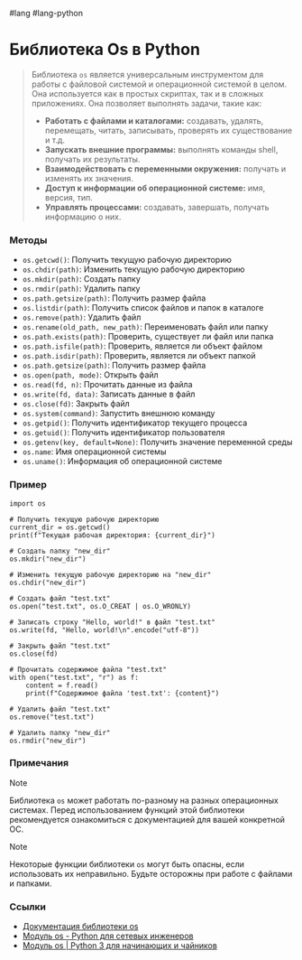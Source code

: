#lang #lang-python  

# Библиотека Os в Python

>Библиотека `os` является универсальным инструментом для работы с файловой системой и операционной системой в целом. Она используется как в простых скриптах, так и в сложных приложениях. Она позволяет выполнять задачи, такие как:
>- **Работать с файлами и каталогами:** создавать, удалять, перемещать, читать, записывать, проверять их существование и т.д.
>- **Запускать внешние программы:** выполнять команды shell, получать их результаты.
>- **Взаимодействовать с переменными окружения:** получать и изменять их значения.
>- **Доступ к информации об операционной системе:** имя, версия, тип.
>- **Управлять процессами:** создавать, завершать, получать информацию о них.

### Методы
- `os.getcwd()`: Получить текущую рабочую директорию
- `os.chdir(path)`: Изменить текущую рабочую директорию
- `os.mkdir(path)`: Создать папку
- `os.rmdir(path)`: Удалить папку
- `os.path.getsize(path)`: Получить размер файла
- `os.listdir(path)`: Получить список файлов и папок в каталоге
- `os.remove(path)`: Удалить файл
- `os.rename(old_path, new_path)`: Переименовать файл или папку
- `os.path.exists(path)`: Проверить, существует ли файл или папка
- `os.path.isfile(path)`: Проверить, является ли объект файлом
- `os.path.isdir(path)`: Проверить, является ли объект папкой
- `os.path.getsize(path)`: Получить размер файла
- `os.open(path, mode)`: Открыть файл
- `os.read(fd, n)`: Прочитать данные из файла
- `os.write(fd, data)`: Записать данные в файл
- `os.close(fd)`: Закрыть файл
- `os.system(command)`: Запустить внешнюю команду
- `os.getpid()`: Получить идентификатор текущего процесса
- `os.getuid()`: Получить идентификатор пользователя
- `os.getenv(key, default=None)`: Получить значение переменной среды
- `os.name`: Имя операционной системы
- `os.uname()`: Информация об операционной системе

### Пример
```
import os

# Получить текущую рабочую директорию
current_dir = os.getcwd()
print(f"Текущая рабочая директория: {current_dir}")

# Создать папку "new_dir"
os.mkdir("new_dir")

# Изменить текущую рабочую директорию на "new_dir"
os.chdir("new_dir")

# Создать файл "test.txt"
os.open("test.txt", os.O_CREAT | os.O_WRONLY)

# Записать строку "Hello, world!" в файл "test.txt"
os.write(fd, "Hello, world!\n".encode("utf-8"))

# Закрыть файл "test.txt"
os.close(fd)

# Прочитать содержимое файла "test.txt"
with open("test.txt", "r") as f:
    content = f.read()
    print(f"Содержимое файла 'test.txt': {content}")

# Удалить файл "test.txt"
os.remove("test.txt")

# Удалить папку "new_dir"
os.rmdir("new_dir")
```

### Примечания
>[!note]
Библиотека `os` может работать по-разному на разных операционных системах. Перед использованием функций этой библиотеки рекомендуется ознакомиться с документацией для вашей конкретной ОС.

>[!note]
Некоторые функции библиотеки `os` могут быть опасны, если использовать их неправильно. Будьте осторожны при работе с файлами и папками.

### Ссылки
- [Документация библиотеки os](https://docs.python.org/3/library/os.html)
- [Модуль os - Python для сетевых инженеров](https://pyneng.readthedocs.io/ru/latest/book/12_useful_modules/os.html)
- [Модуль os | Python 3 для начинающих и чайников](https://pythonworld.ru/moduli/modul-os.html)
